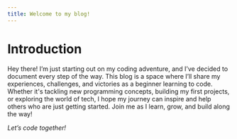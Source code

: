 ```yaml
---
title: Welcome to my blog!
---
```

# Introduction
Hey there! I’m just starting out on my coding adventure, and I’ve decided to document every step of the way. This blog is a space where I’ll share my experiences, challenges, and victories as a beginner learning to code. Whether it's tackling new programming concepts, building my first projects, or exploring the world of tech, I hope my journey can inspire and help others who are just getting started. Join me as I learn, grow, and build along the way!

*Let’s code together!*
